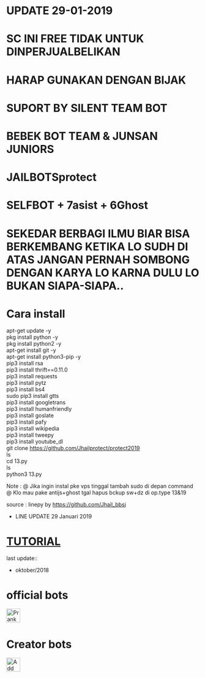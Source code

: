 # UPDATE 29-01-2019<br>
# SC INI FREE TIDAK UNTUK DINPERJUALBELIKAN<br>
# HARAP GUNAKAN DENGAN BIJAK<br>
# SUPORT BY SILENT TEAM BOT<br>
# BEBEK BOT TEAM & JUNSAN JUNIORS<br>
# JAILBOTSprotect
# SELFBOT + 7asist + 6Ghost<br>
# SEKEDAR BERBAGI ILMU BIAR BISA BERKEMBANG KETIKA LO SUDH DI ATAS JANGAN PERNAH SOMBONG DENGAN KARYA LO KARNA DULU LO BUKAN SIAPA-SIAPA.. <br>


# Cara install <br>

apt-get update -y <br>
pkg install python -y <br>
pkg install python2 -y <br>
apt-get install git -y <br>
apt-get install python3-pip -y <br> 
pip3 install rsa <br> 
pip3 install thrift==0.11.0 <br> 
pip3 install requests <br> 
pip3 install pytz <br> 
pip3 install bs4 <br> 
sudo pip3 install gtts <br> 
pip3 install googletrans <br> 
pip3 install humanfriendly<br> 
pip3 install goslate<br> 
pip3 install pafy<br> 
pip3 install wikipedia <br> 
pip3 install tweepy<br> 
pip3 install youtube_dl<br> 
git clone https://github.com/Jhailprotect/protect2019 <br> 
ls<br> 
cd 13.py<br> 
ls<br> 
python3 13.py<br> 






Note : @ Jika ingin instal pke vps tinggal tambah sudo di depan command<br> 
       @ Klo mau pake antijs+ghost tgal hapus bckup sw+dz di op.type 13&19<br>

source : linepy by https://github.com/Jhail_bbsi<br>
- LINE UPDATE
29 Januari 2019
# [TUTORIAL](https://www.youtube.com/channel/UCycBrqSWEHdk-slnhUmGWiQ)
 last update::
- oktober/2018
# official bots
<a href="https://line.me/R/ti/p/%40egp46859i"><img height="36" border="0" alt="PrankBots" src="https://scdn.line-apps.com/n/line_add_friends/btn/en.png"></a>
# Creator bots
<a href="https://line.me/R/ti/p/~jhail_bbsi"><img height="36" border="0" alt="Add Friend" src="https://scdn.line-apps.com/n/line_add_friends/btn/en.png"></a>